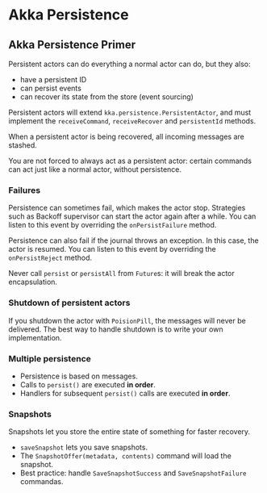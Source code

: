# Akka Persistence

## Akka Persistence Primer

Persistent actors can do everything a normal actor can do, but they also:
- have a persistent ID
- can persist events
- can recover its state from the store (event sourcing)

Persistent actors will extend `kka.persistence.PersistentActor`, and must implement the `receiveCommand`, `receiveRecover` and `persistentId` methods.

When a persistent actor is being recovered, all incoming messages are stashed.

You are not forced to always act as a persistent actor: certain commands can act just like a normal actor, without persistence.

### Failures

Persistence can sometimes fail, which makes the actor stop. Strategies such as Backoff supervisor can start the actor again after a while.
You can listen to this event by overriding the `onPersistFailure` method.

Persistence can also fail if the journal throws an exception. In this case, the actor is resumed. You can listen to this event by overriding the `onPersistReject` method.

Never call `persist` or `persistAll` from `Future`s: it will break the actor encapsulation.

### Shutdown of persistent actors

If you shutdown the actor with `PoisionPill`, the messages will never be delivered. The best way to handle shutdown is to write your own implementation.

### Multiple persistence

- Persistence is based on messages.
- Calls to `persist()` are executed **in order**.
- Handlers for subsequent `persist()` calls are executed **in order**.

### Snapshots

Snapshots let you store the entire state of something for faster recovery.
- `saveSnapshot` lets you save snapshots.
- The `SnapshotOffer(metadata, contents)` command will load the snapshot.
- Best practice: handle `SaveSnapshotSuccess` and `SaveSnapshotFailure` commandas.